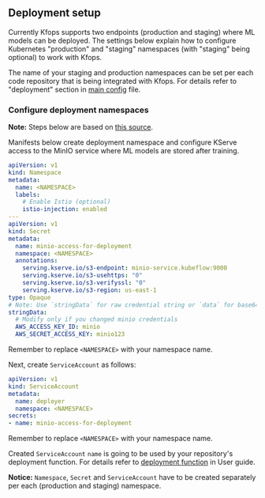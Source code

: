 ## Deployment setup

Currently Kfops supports two endpoints (production and staging) where ML models can be deployed.
The settings below explain how to configure Kubernetes "production" and "staging" namespaces (with "staging" being optional) to work with Kfops.

The name of your staging and production namespaces can be set per each code repository that is being 
integrated with Kfops. For details refer to "deployment" section in [main config](../user/config.md) file.

### Configure deployment namespaces

__Note:__ Steps below are based on [this source](https://kserve.github.io/website/modelserving/storage/s3/s3/).

Manifests below create deployment namespace and configure KServe access to the MinIO service 
where ML models are stored after training.

```yaml
apiVersion: v1
kind: Namespace
metadata:
  name: <NAMESPACE>
  labels:
    # Enable Istio (optional)
    istio-injection: enabled
---
apiVersion: v1
kind: Secret
metadata:
  name: minio-access-for-deployment
  namespace: <NAMESPACE>
  annotations:
    serving.kserve.io/s3-endpoint: minio-service.kubeflow:9000
    serving.kserve.io/s3-usehttps: "0"
    serving.kserve.io/s3-verifyssl: "0"
    serving.kserve.io/s3-region: us-east-1
type: Opaque
# Note: Use `stringData` for raw credential string or `data` for base64 encoded string
stringData: 
  # Modify only if you changed minio credentials
  AWS_ACCESS_KEY_ID: minio  
  AWS_SECRET_ACCESS_KEY: minio123
```

Remember to replace `<NAMESPACE>` with your namespace name.

Next, create `ServiceAccount` as follows:

```yaml
apiVersion: v1
kind: ServiceAccount
metadata:
  name: deployer
  namespace: <NAMESPACE>
secrets:
- name: minio-access-for-deployment
```

Remember to replace `<NAMESPACE>` with your namespace name.

Created `ServiceAccount` `name` is going to be used by your repository's deployment function. 
For details refer to [deployment function](../user/deployment_function.md) in User guide. 


__Notice:__ `Namespace`, `Secret` and `ServiceAccount` have to be created separately per each (production and staging) namespace.
